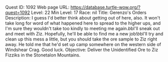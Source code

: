 Quest ID: 1092
Web page URL: https://database.turtle-wow.org/?quest=1092
Level: 22
Min Level: 17
Race: nil
Title: Gerenzo's Orders
Description: I guess I'd better think about getting out of here, also. It won't take long for word of what happened here to spread to the higher ups, and I'm sure they wouldn't take too kindly to meeting me again.$b$bI'll sneak out and meet with Ziz. Hopefully, he'll be able to find me a new job!$b$bI'll try and clean up this mess a little, but you should take the ore sample to Ziz right away. He told me that he'd set up camp somewhere on the western side of Windshear Crag. Good luck.
Objective: Deliver the Unidentified Ore to Ziz Fizziks in the Stonetalon Mountains.
